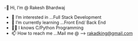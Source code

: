 -👏 Hi, I’m @ Rakesh Bhardwaj
- 👀 I’m interested in ...Full Stack Development
- 🌱 I’m currently learning ...Front End/ Back End 
- 🐱‍🏍 I knows C/Python Programming
- 📫 How to reach me ...Mail me @ --> rakadking@gmail.com

<!---
rakadking/rakadking is a ✨ special ✨ repository because its `README.md` (this file) appears on your GitHub profile.
You can click the Preview link to take a look at your changes.
--->
